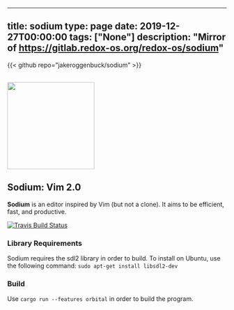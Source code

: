 
---
title: sodium
type: page
date: 2019-12-27T00:00:00
tags: ["None"]
description: "Mirror of https://gitlab.redox-os.org/redox-os/sodium"
---

{{< github repo="jakeroggenbuck/sodium" >}}

<br>


<img src="https://raw.githubusercontent.com/redox-os/assets/master/logos/sodium/Sodium_logo.png" height="200" />

## Sodium: Vim 2.0

**Sodium** is an editor inspired by Vim (but not a clone). It aims to be efficient, fast, and productive.

[![Travis Build Status](https://travis-ci.org/redox-os/sodium.svg?branch=master)](https://travis-ci.org/redox-os/sodium)

### Library Requirements

Sodium requires the sdl2 library in order to build.
To install on Ubuntu, use the following command: `sudo apt-get install libsdl2-dev`

### Build

Use `cargo run --features orbital` in order to build the program.
